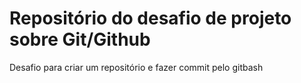 # Repositório do desafio de projeto sobre Git/Github
Desafio para criar um repositório e fazer commit pelo gitbash
